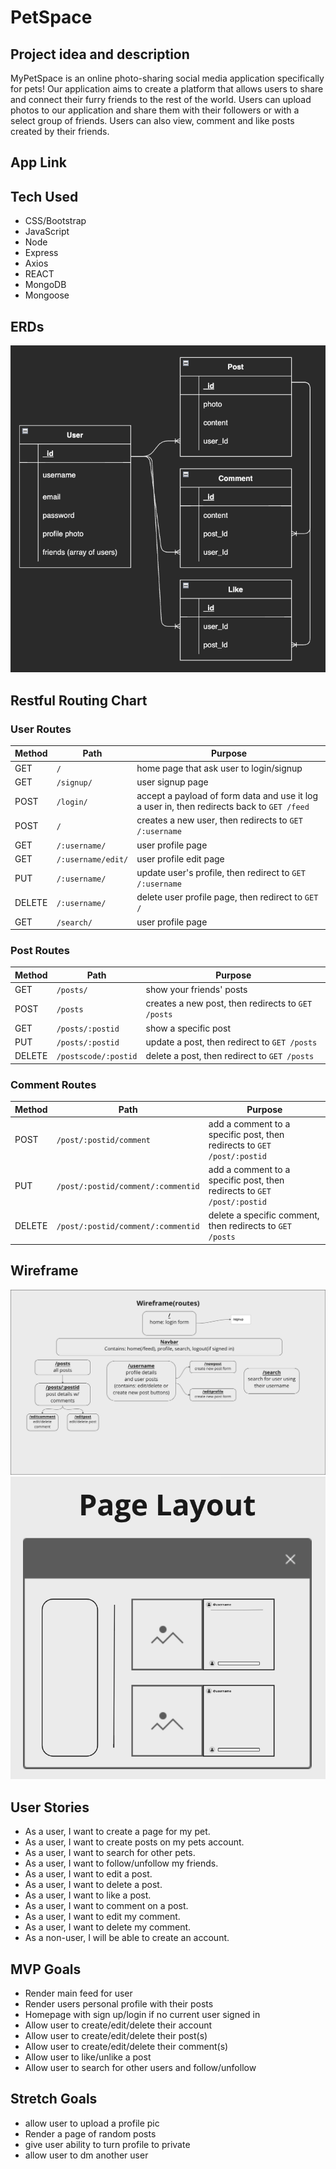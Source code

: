 # PetSpace

## Project idea and description
MyPetSpace is an online photo-sharing social media application specifically for pets!
Our application aims to create a platform that allows users to share and connect their furry friends to the rest of the world. Users can upload photos to our application and share them with their followers or with a select group of friends.
Users can also view, comment and like posts created by their friends.


## App Link


## Tech Used
- CSS/Bootstrap
- JavaScript
- Node
- Express
- Axios
- REACT
- MongoDB
- Mongoose


## ERDs
![plot](ERDs.png)

## Restful Routing Chart
### User Routes
| Method | Path | Purpose |
| ------ | -------------- | -------------------------------- |
| GET | `/` | home page that ask user to login/signup|
| GET | `/signup/` | user signup page |
| POST | `/login/` | accept a payload of form data and use it log a user in, then redirects back to `GET /feed` |
| POST | `/` | creates a new user, then redirects to `GET /:username` |
| GET | `/:username/` | user profile page |
| GET | `/:username/edit/` | user profile edit page |
| PUT | `/:username/` | update user's profile, then redirect to `GET /:username`|
| DELETE | `/:username/` | delete user profile page, then redirect to `GET /` |
| GET | `/search/` | user profile page |

### Post Routes
| Method | Path | Purpose |
| ------ | -------------- | -------------------------------- |
| GET | `/posts/` | show your friends' posts|
| POST | `/posts` | creates a new post, then redirects to `GET /posts` |
| GET | `/posts/:postid` | show a specific post|
| PUT | `/posts/:postid` | update a post, then redirect to `GET /posts`|
| DELETE | `/postscode/:postid` | delete a post, then redirect to `GET /posts` |

### Comment Routes
| Method | Path | Purpose |
| ------ | -------------- | -------------------------------- |
| POST | `/post/:postid/comment` | add a comment to a specific post, then redirects to `GET /post/:postid`|
| PUT | `/post/:postid/comment/:commentid` | add a comment to a specific post, then redirects to `GET /post/:postid`|
| DELETE | `/post/:postid/comment/:commentid` | delete a specific comment, then redirects to `GET /posts`|

## Wireframe
![plot](Wireframe.png)
![plot](Pagelayout.png)
## User Stories
- As a user, I want to create a page for my pet.
- As a user, I want to create posts on my pets account.
- As a user, I want to search for other pets.
- As a user, I want to follow/unfollow my friends.
- As a user, I want to edit a post.
- As a user, I want to delete a post.
- As a user, I want to like a post.
- As a user, I want to comment on a post.
- As a user, I want to edit my comment.
- As a user, I want to delete my comment.
- As a non-user, I will be able to create an account.

## MVP Goals
- Render main feed for user
- Render users personal profile with their posts
- Homepage with sign up/login if no current user signed in
- Allow user to create/edit/delete their account
- Allow user to create/edit/delete their post(s)
- Allow user to create/edit/delete their comment(s)
- Allow user to like/unlike a post
- Allow user to search for other users and follow/unfollow

## Stretch Goals
- allow user to upload a profile pic
- Render a page of random posts
- give user ability to turn profile to private
- allow user to dm another user